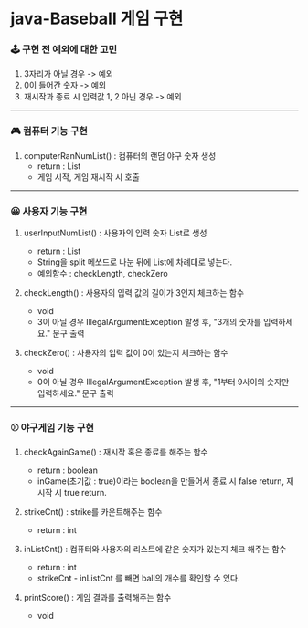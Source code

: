 # java-Baseball 게임 구현

### 🕹 구현 전 예외에 대한 고민 
1. 3자리가 아닐 경우 -> 예외
2. 0이 들어간 숫자 -> 예외
3. 재시작과 종료 시 입력값 1, 2 아닌 경우 -> 예외
---
### 🎮 컴퓨터 기능 구현
1. computerRanNumList() : 컴퓨터의 랜덤 야구 숫자 생성
   * return : List<Integer>
   * 게임 시작, 게임 재시작 시 호출 
----
### 😀 사용자 기능 구현
1. userInputNumList() : 사용자의 입력 숫자 List로 생성
   * return : List<Integer>
   * String을 split 메쏘드로 나눈 뒤에 List에 차례대로 넣는다.
   * 예외함수  : checkLength, checkZero


2. checkLength() : 사용자의 입력 값의 길이가 3인지 체크하는 함수
   * void
   * 3이 아닐 경우 IllegalArgumentException 발생 후, "3개의 숫자를 입력하세요." 문구 출력


3. checkZero() : 사용자의 입력 값이 0이 있는지 체크하는 함수
   * void
   * 0이 아닐 경우 IllegalArgumentException 발생 후, "1부터 9사이의 숫자만 입력하세요." 문구 출력
---
### ⚾️ 야구게임 기능 구현
1. checkAgainGame() : 재시작 혹은 종료를 해주는 함수
   * return : boolean
   * inGame(초기값 : true)이라는 boolean을 만들어서 종료 시 false return, 재시작 시 true return.

2. strikeCnt() : strike를 카운트해주는 함수
   * return : int


3. inListCnt() : 컴퓨터와 사용자의 리스트에 같은 숫자가 있는지 체크 해주는 함수 
   * return : int
   * strikeCnt - inListCnt 를 빼면 ball의 개수를 확인할 수 있다.

4. printScore() : 게임 결과를 출력해주는 함수
   * void
 
